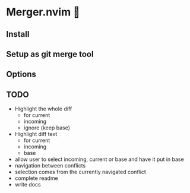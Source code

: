 # Merger.nvim 🧩

## Install

## Setup as git merge tool

## Options

## TODO
- Highlight the whole diff
    - for current
    - incoming
    - ignore (keep base)
- Highlight diff text
    - for current
    - incoming
    - base
- allow user to select incoming, current or base and have it put in base
- navigation between conflicts
- selection comes from the currently navigated conflict
- complete readme
- write docs


